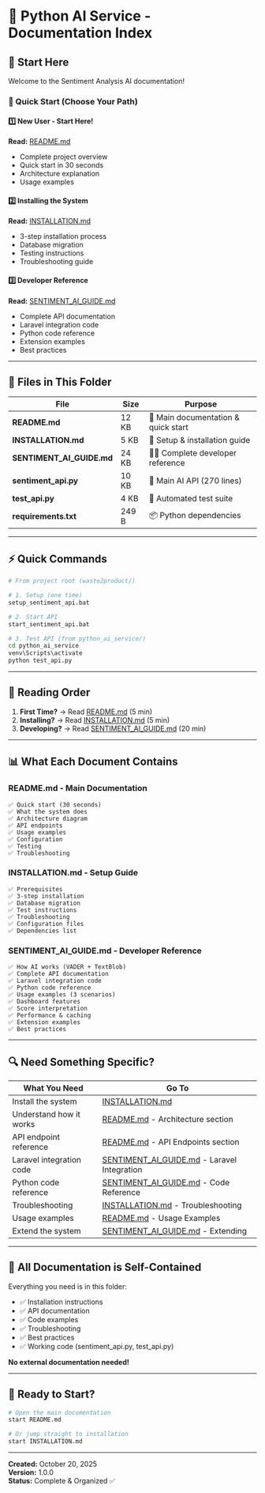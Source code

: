 # 📁 Python AI Service - Documentation Index

## 📖 Start Here

Welcome to the Sentiment Analysis AI documentation!

### 🚀 Quick Start (Choose Your Path)

#### 1️⃣ **New User** - Start Here!
**Read:** [README.md](README.md)
- Complete project overview
- Quick start in 30 seconds
- Architecture explanation
- Usage examples

#### 2️⃣ **Installing the System**
**Read:** [INSTALLATION.md](INSTALLATION.md)
- 3-step installation process
- Database migration
- Testing instructions
- Troubleshooting guide

#### 3️⃣ **Developer Reference**
**Read:** [SENTIMENT_AI_GUIDE.md](SENTIMENT_AI_GUIDE.md)
- Complete API documentation
- Laravel integration code
- Python code reference
- Extension examples
- Best practices

---

## 📂 Files in This Folder

| File | Size | Purpose |
|------|------|---------|
| **README.md** | 12 KB | 📖 Main documentation & quick start |
| **INSTALLATION.md** | 5 KB | 🔧 Setup & installation guide |
| **SENTIMENT_AI_GUIDE.md** | 24 KB | 👨‍💻 Complete developer reference |
| **sentiment_api.py** | 10 KB | 🤖 Main AI API (270 lines) |
| **test_api.py** | 4 KB | 🧪 Automated test suite |
| **requirements.txt** | 249 B | 📦 Python dependencies |

---

## ⚡ Quick Commands

```bash
# From project root (waste2product/)

# 1. Setup (one time)
setup_sentiment_api.bat

# 2. Start API
start_sentiment_api.bat

# 3. Test API (from python_ai_service/)
cd python_ai_service
venv\Scripts\activate
python test_api.py
```

---

## 🎯 Reading Order

1. **First Time?** → Read [README.md](README.md) (5 min)
2. **Installing?** → Read [INSTALLATION.md](INSTALLATION.md) (5 min)
3. **Developing?** → Read [SENTIMENT_AI_GUIDE.md](SENTIMENT_AI_GUIDE.md) (20 min)

---

## 📊 What Each Document Contains

### README.md - Main Documentation
```
✅ Quick start (30 seconds)
✅ What the system does
✅ Architecture diagram
✅ API endpoints
✅ Usage examples
✅ Configuration
✅ Testing
✅ Troubleshooting
```

### INSTALLATION.md - Setup Guide
```
✅ Prerequisites
✅ 3-step installation
✅ Database migration
✅ Test instructions
✅ Troubleshooting
✅ Configuration files
✅ Dependencies list
```

### SENTIMENT_AI_GUIDE.md - Developer Reference
```
✅ How AI works (VADER + TextBlob)
✅ Complete API documentation
✅ Laravel integration code
✅ Python code reference
✅ Usage examples (3 scenarios)
✅ Dashboard features
✅ Score interpretation
✅ Performance & caching
✅ Extension examples
✅ Best practices
```

---

## 🔍 Need Something Specific?

| What You Need | Go To |
|---------------|-------|
| Install the system | [INSTALLATION.md](INSTALLATION.md) |
| Understand how it works | [README.md](README.md) - Architecture section |
| API endpoint reference | [README.md](README.md) - API Endpoints section |
| Laravel integration code | [SENTIMENT_AI_GUIDE.md](SENTIMENT_AI_GUIDE.md) - Laravel Integration |
| Python code reference | [SENTIMENT_AI_GUIDE.md](SENTIMENT_AI_GUIDE.md) - Code Reference |
| Troubleshooting | [INSTALLATION.md](INSTALLATION.md) - Troubleshooting |
| Usage examples | [README.md](README.md) - Usage Examples |
| Extend the system | [SENTIMENT_AI_GUIDE.md](SENTIMENT_AI_GUIDE.md) - Extending |

---

## 🎉 All Documentation is Self-Contained

Everything you need is in this folder:
- ✅ Installation instructions
- ✅ API documentation
- ✅ Code examples
- ✅ Troubleshooting
- ✅ Best practices
- ✅ Working code (sentiment_api.py, test_api.py)

**No external documentation needed!**

---

## 🚀 Ready to Start?

```bash
# Open the main documentation
start README.md

# Or jump straight to installation
start INSTALLATION.md
```

---

**Created:** October 20, 2025  
**Version:** 1.0.0  
**Status:** Complete & Organized ✅
